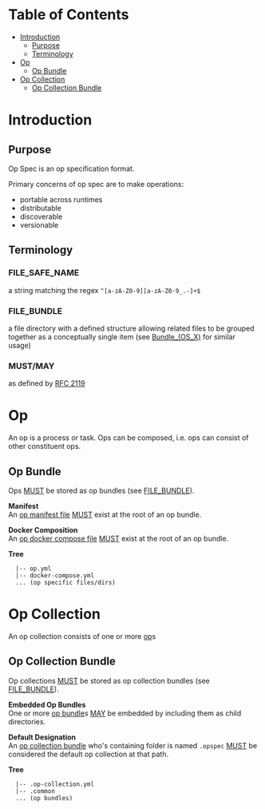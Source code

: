 # Table of Contents
- [Introduction](#introduction)
    - [Purpose](#purpose)
    - [Terminology](#terminology)
- [Op](#op)
    - [Op Bundle](#op-bundle)
- [Op Collection](#op-collection)
    - [Op Collection Bundle](#op-collection-bundle)

# Introduction

## Purpose
Op Spec is an op specification format.

Primary concerns of op spec are to make operations:
- portable across runtimes
- distributable
- discoverable
- versionable

## Terminology

### FILE_SAFE_NAME
a string matching the regex `^[a-zA-Z0-9][a-zA-Z0-9_.-]+$`

### FILE_BUNDLE
a file directory with a defined structure allowing related files to be grouped together as a conceptually single item (see <a href="https://en.wikipedia.org/wiki/Bundle_(OS_X)">Bundle_(OS_X)</a> for similar usage)

### MUST/MAY
as defined by [RFC 2119](https://tools.ietf.org/html/rfc2119)

# Op
An op is a process or task. Ops can be composed, i.e. ops can consist of other constituent ops. 

## Op Bundle
Ops [MUST](#mustmay) be stored as op bundles (see [FILE_BUNDLE](#file_bundle)).

**Manifest**  
An [op manifest file](op-manifest-file.md) [MUST](#mustmay) 
exist at the root of an op bundle.

**Docker Composition**  
An [op docker compose file](./op-docker-compose-file.md) [MUST](#mustmay) 
exist at the root of an op bundle.

**Tree**  
```TEXT
  |-- op.yml
  |-- docker-compose.yml
  ... (op specific files/dirs)
```

# Op Collection
An op collection consists of one or more [op](#op)s

## Op Collection Bundle
Op collections [MUST](#mustmay) be stored as op collection bundles (see [FILE_BUNDLE](#file_bundle)).

**Embedded Op Bundles**  
One or more [op bundle](#op-bundle)s [MAY](#mustmay) be embedded
by including them as child directories.

**Default Designation**  
An [op collection bundle](#op-collection-bundle) who's containing folder is named `.opspec` 
[MUST](#mustmay) be considered the default op collection at that path.

**Tree**  
```TEXT
  |-- .op-collection.yml
  |-- .common
  ... (op bundles)
```
